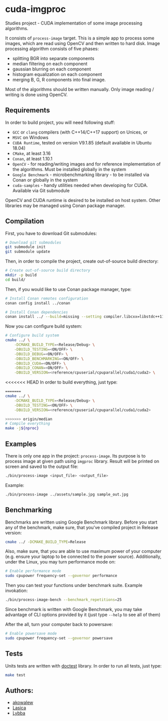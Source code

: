 # cuda-imgproc

Studies project - CUDA implementation of some image processing algorithms.

It consists of `process-image` target. This is a simple app to process some images, which are read using OpenCV and then written to hard disk. 
Image processing algorithm consists of five phases:
 - splitting BGR into separate components
 - median filtering on each component
 - gaussian blurring on each component
 - histogram equalization on each component
 - merging B, G, R components into final image. 

Most of the algorithms should be written manually. Only image reading / writing is done using OpenCV. 

## Requirements

In order to build project, you will need following stuff:
 - `GCC` or `clang` compilers (with C++14/C++17 support) on Unices, or
 - `MSVC` on Windows
 - `CUDA Runtime`, tested on version V9.1.85 (default available in Ubuntu 18.04)
 - `CMake`, at least 3.16
 - `Conan`, at least 1.10.1
 - `OpenCV` - for reading/writing images and for reference implementation of the algorithms. Must be installed globally in the system
 - `Google Benchmark` - microbenchmarking library - to be installed via Conan or globally in the system
 - `cuda-samples` - handy utilities needed when developing for CUDA. Available via Git submodule

OpenCV and CUDA runtime is desired to be installed on host system. Other libraries may be managed using Conan package manager. 

## Compilation

First, you have to download Git submodules:

```sh
# Download git submodules
git submodule init
git submodule update
```

Then, in order to compile the project, create out-of-source build directory:

```sh
# Create out-of-source build directory
mkdir -p build
cd build/
```

Then, if you would like to use Conan package manager, type:

```sh
# Install Conan remotes configuration
conan config install ../conan

# Install Conan dependencies
conan install ../ --build=missing --setting compiler.libcxx=libstdc++11
```

Now you can configure build system:

```sh
# Configure build system
cmake ../ \
    -DCMAKE_BUILD_TYPE=<Release/Debug> \
    -DBUILD_TESTING=<ON/OFF> \
    -DBUILD_DEBUG=<ON/OFF> \
    -DBUILD_BENCHMARKING=<ON/OFF> \
    -DBUILD_CUDA=<ON/OFF> \
    -DBUILD_CONAN=<ON/OFF> \
    -DBUILD_VERSION=<reference/cpuserial/cpuparallel/cuda1/cuda2> \
```

<<<<<<< HEAD
In order to build everything, just type:

```sh
=======
cmake ../ \
    -DCMAKE_BUILD_TYPE=<Release/Debug> \
    -DBUILD_TESTING=<ON/OFF> \
    -DBUILD_VERSION=<reference/cpuserial/cpuparallel/cuda1/cuda2> 

>>>>>>> origin/median
# Compile everything
make -j${nproc}
```

## Examples

There is only one app in the project: `process-image`. Its purpose is to process image at given path using `imgproc` library. Result will be printed on screen and saved to the output file:

```sh
./bin/process-image <input_file> <output_file>
```

Example: 

```sh
./bin/process-image ../assets/sample.jpg sample_out.jpg
```

## Benchmarking

Benchmarks are written using Google Benchmark library. Before you start any of the benchmark, make sure, that you've compiled project in Release version:

```sh
cmake ../ -DCMAKE_BUILD_TYPE=Release
```

Also, make sure, that you are able to use maximum power of your computer (e.g. ensure your laptop to be connected to the power source). Additionally, under the Linux, you may turn performance mode on:

```sh
# Enable performance mode
sudo cpupower frequency-set --governor performance
```

Then you can test your functions under benchmark suite. Example invokation:

```sh
./bin/process-image-bench --benchmark_repetitions=25
```

Since benchmark is written with Google Benchmark, you may take advantage of CLI options provided by it (just type `--help` to see all of them)

After the all, turn your computer back to powersave:

```sh
# Enable powersave mode
sudo cpupower frequency-set --governor powersave
```

## Tests

Units tests are written with [doctest](https://github.com/onqtam/doctest) library. In order to run all tests, just type:

```sh
make test
```

## Authors:

- [akowalew](https://github.com/akowalew)
- [Lasica](https://github.com/Lasica)
- [Lybba](https://github.com/lybba)
